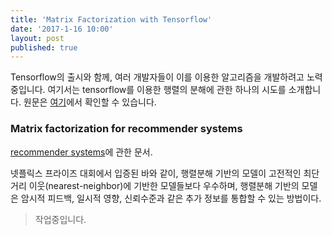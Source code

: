 ```yaml
---
title: 'Matrix Factorization with Tensorflow'
date: '2017-1-16 10:00'
layout: post
published: true
---
```


Tensorflow의 출시와 함께, 여러 개발자들이 이를 이용한 알고리즘을 개발하려고 노력중입니다. 여기서는 tensorflow를 이용한 행렬의 분해에 관한 하나의 시도를 소개합니다. 원문은 [여기](...)에서 확인할 수 있습니다.

### Matrix factorization for recommender systems 
[recommender systems](https://datajobs.com/data-science-repo/Recommender-Systems-%5BNetflix%5D.pdf)에 관한 문서.

넷플릭스 프라이즈 대회에서 입증된 바와 같이, 행렬분해 기반의 모델이 고전적인 최단거리 이웃(nearest-neighbor)에 기반한 모델들보다 우수하며, 행렬분해 기반의 모델은 암시적 피드백, 일시적 영향, 신뢰수준과 같은 추가 정보를 통합할 수 있는 방법이다.

> 작업중입니다.


